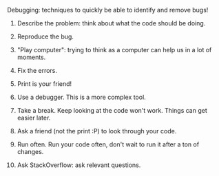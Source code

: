 Debugging: techniques to quickly be able to identify and remove bugs!

1) Describe the problem: think about what the code should be doing.

2) Reproduce the bug.

3) "Play computer": trying to think as a computer can help us in a lot of moments.

4) Fix the errors.

5) Print is your friend!

6) Use a debugger. This is a more complex tool.

7) Take a break. Keep looking at the code won't work. Things can get easier later.

8) Ask a friend (not the print :P) to look through your code.

9) Run often. Run your code often, don't wait to run it after a ton of changes.

10) Ask StackOverflow: ask relevant questions.